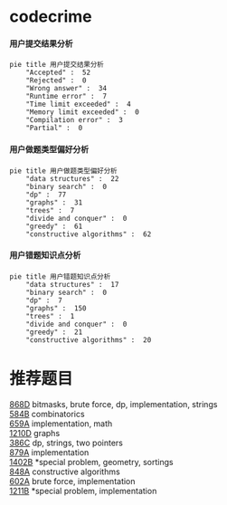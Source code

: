 # codecrime

<!-- tabs:start -->



#### **用户提交结果分析**

```mermaid
pie title 用户提交结果分析
    "Accepted" :  52
    "Rejected" :  0
    "Wrong answer" :  34
    "Runtime error" :  7
    "Time limit exceeded" :  4
    "Memory limit exceeded" :  0
    "Compilation error" :  3
    "Partial" :  0
```

#### **用户做题类型偏好分析**

```mermaid
pie title 用户做题类型偏好分析
    "data structures" :  22
    "binary search" :  0
    "dp" :  77
    "graphs" :  31
    "trees" :  7
    "divide and conquer" :  0
    "greedy" :  61
    "constructive algorithms" :  62
```
#### **用户错题知识点分析**

```mermaid
pie title 用户错题知识点分析
    "data structures" :  17
    "binary search" :  0
    "dp" :  7
    "graphs" :  150
    "trees" :  1
    "divide and conquer" :  0
    "greedy" :  21
    "constructive algorithms" :  20
```



<!-- tabs:end -->
# 推荐题目
[868D](https://codeforces.com/contest/868/problem/D)		bitmasks,
                        brute force,
                        dp,
                        implementation,
                        strings		  
[584B](https://codeforces.com/contest/584/problem/B)		combinatorics		  
[659A](https://codeforces.com/contest/659/problem/A)		implementation,
                        math		  
[1210D](https://codeforces.com/contest/1210/problem/D)		graphs		  
[386C](https://codeforces.com/contest/386/problem/C)		dp,
                        strings,
                        two pointers		  
[879A](https://codeforces.com/contest/879/problem/A)		implementation		  
[1402B](https://codeforces.com/contest/1402/problem/B)		*special problem,
                        geometry,
                        sortings		  
[848A](https://codeforces.com/contest/848/problem/A)		constructive algorithms		  
[602A](https://codeforces.com/contest/602/problem/A)		brute force,
                        implementation		  
[1211B](https://codeforces.com/contest/1211/problem/B)		*special problem,
                        implementation		  
